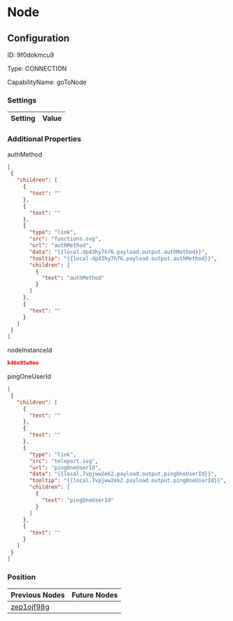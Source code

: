 # Node
## Configuration
ID:  9f0dokmcu9

Type: CONNECTION 

CapabilityName: goToNode

### Settings
| Setting | Value  |
| :------------------------ | ---------------------------------------- |
 




### Additional Properties
authMethod
 ```json 
[
  {
    "children": [
      {
        "text": ""
      },
      {
        "text": ""
      },
      {
        "type": "link",
        "src": "functions.svg",
        "url": "authMethod",
        "data": "{{local.dp43hy7h76.payload.output.authMethod}}",
        "tooltip": "{{local.dp43hy7h76.payload.output.authMethod}}",
        "children": [
          {
            "text": "authMethod"
          }
        ]
      },
      {
        "text": ""
      }
    ]
  }
]
```


nodeInstanceId
 ```json 
k46n95w9eo
```


pingOneUserId
 ```json 
[
  {
    "children": [
      {
        "text": ""
      },
      {
        "text": ""
      },
      {
        "type": "link",
        "src": "teleport.svg",
        "url": "pingOneUserId",
        "data": "{{local.7vpjww2ek2.payload.output.pingOneUserId}}",
        "tooltip": "{{local.7vpjww2ek2.payload.output.pingOneUserId}}",
        "children": [
          {
            "text": "pingOneUserId"
          }
        ]
      },
      {
        "text": ""
      }
    ]
  }
]
```




### Position
| Previous Nodes | Future Nodes |
| :------------- | ------------ |
| [zep1ojf98g](./zep1ojf98g.md) |  |